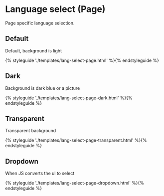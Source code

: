 # Language select (Page)

Page specific language selection.

## Default

Default, background is light

{% styleguide './templates/lang-select-page.html' %}{% endstyleguide %}

## Dark

Background is dark blue or a picture

{% styleguide './templates/lang-select-page-dark.html' %}{% endstyleguide %}

## Transparent

Transparent background

{% styleguide './templates/lang-select-page-transparent.html' %}{% endstyleguide %}

## Dropdown

When JS converts the ul to select

{% styleguide './templates/lang-select-page-dropdown.html' %}{% endstyleguide %}
